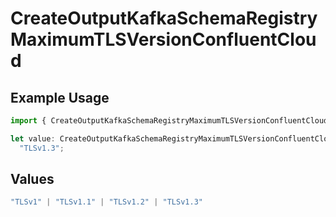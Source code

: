 # CreateOutputKafkaSchemaRegistryMaximumTLSVersionConfluentCloud

## Example Usage

```typescript
import { CreateOutputKafkaSchemaRegistryMaximumTLSVersionConfluentCloud } from "cribl-control-plane/models/operations";

let value: CreateOutputKafkaSchemaRegistryMaximumTLSVersionConfluentCloud =
  "TLSv1.3";
```

## Values

```typescript
"TLSv1" | "TLSv1.1" | "TLSv1.2" | "TLSv1.3"
```